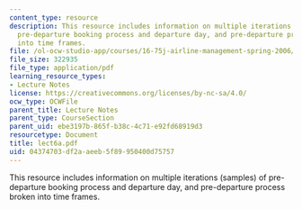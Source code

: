 ```yaml
---
content_type: resource
description: This resource includes information on multiple iterations (samples) of
  pre-departure booking process and departure day, and pre-departure process broken
  into time frames.
file: /ol-ocw-studio-app/courses/16-75j-airline-management-spring-2006/04374703df2aaeeb5f89950400d75757_lect6a.pdf
file_size: 322935
file_type: application/pdf
learning_resource_types:
- Lecture Notes
license: https://creativecommons.org/licenses/by-nc-sa/4.0/
ocw_type: OCWFile
parent_title: Lecture Notes
parent_type: CourseSection
parent_uid: ebe3197b-865f-b38c-4c71-e92fd68919d3
resourcetype: Document
title: lect6a.pdf
uid: 04374703-df2a-aeeb-5f89-950400d75757
---
```

This resource includes information on multiple iterations (samples) of pre-departure booking process and departure day, and pre-departure process broken into time frames.